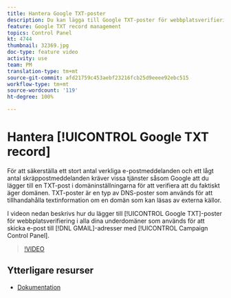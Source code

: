 ```yaml
---
title: Hantera Google TXT-poster
description: Du kan lägga till Google TXT-poster för webbplatsverifiering i alla underdomäner som används för att skicka e-postmeddelanden till GMAIL-adresser via kontrollpanelen i Campaign.
feature: Google TXT record management
topics: Control Panel
kt: 4744
thumbnail: 32369.jpg
doc-type: feature video
activity: use
team: PM
translation-type: tm+mt
source-git-commit: afd21759c453aebf23216fcb25d9eeee92ebc515
workflow-type: tm+mt
source-wordcount: '119'
ht-degree: 100%

---
```



# Hantera [!UICONTROL Google TXT record]

För att säkerställa ett stort antal verkliga e-postmeddelanden och ett lågt antal skräppostmeddelanden kräver vissa tjänster såsom Google att du lägger till en TXT-post i domäninställningarna för att verifiera att du faktiskt äger domänen. TXT-poster är en typ av DNS-poster som används för att tillhandahålla textinformation om en domän som kan läsas av externa källor.

I videon nedan beskrivs hur du lägger till [!UICONTROL Google TXT]-poster för webbplatsverifiering i alla dina underdomäner som används för att skicka e-post till [!DNL GMAIL]-adresser med [!UICONTROL Campaign Control Panel].

>[!VIDEO](https://video.tv.adobe.com/v/32369?quality=12)

## Ytterligare resurser

* [Dokumentation](https://docs.adobe.com/content/help/sv-SE/control-panel/using/subdomains-and-certificates/managing-txt-records.html)